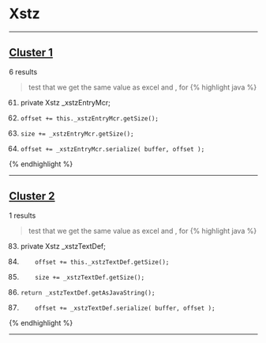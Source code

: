 # Xstz

***

## [Cluster 1](./1)
6 results
> test that we get the same value as excel and , for 
{% highlight java %}
61. private Xstz _xstzEntryMcr;
134.     offset += this._xstzEntryMcr.getSize();
179.     size += _xstzEntryMcr.getSize();
220.     offset += _xstzEntryMcr.serialize( buffer, offset );
{% endhighlight %}

***

## [Cluster 2](./2)
1 results
> test that we get the same value as excel and , for 
{% highlight java %}
83. private Xstz _xstzTextDef;
105.         offset += this._xstzTextDef.getSize();
167.         size += _xstzTextDef.getSize();
192.     return _xstzTextDef.getAsJavaString();
207.         offset += _xstzTextDef.serialize( buffer, offset );
{% endhighlight %}

***

